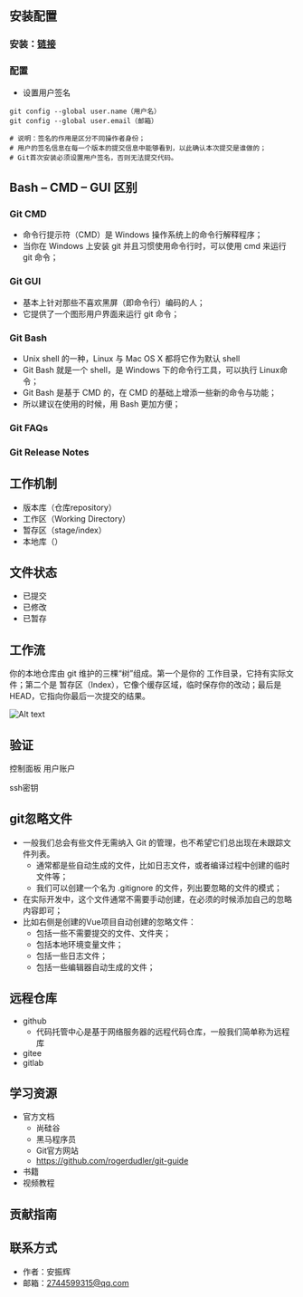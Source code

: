 ## 安装配置

### 安装：[链接](https://git-scm.com/)

### 配置

- 设置用户签名

```shell
git config --global user.name（用户名）
git config --global user.email（邮箱）

# 说明：签名的作用是区分不同操作者身份；
# 用户的签名信息在每一个版本的提交信息中能够看到，以此确认本次提交是谁做的；
# Git首次安装必须设置用户签名，否则无法提交代码。
```

## Bash – CMD – GUI 区别

### Git CMD

- 命令行提示符（CMD）是 Windows 操作系统上的命令行解释程序；
- 当你在 Windows 上安装 git 并且习惯使用命令行时，可以使用 cmd 来运行 git 命令；

### Git GUI

- 基本上针对那些不喜欢黑屏（即命令行）编码的人；
- 它提供了一个图形用户界面来运行 git 命令；

### Git Bash

- Unix shell 的一种，Linux 与 Mac OS X 都将它作为默认 shell
- Git Bash 就是一个 shell，是 Windows 下的命令行工具，可以执行 Linux命令；
- Git Bash 是基于 CMD 的，在 CMD 的基础上增添一些新的命令与功能；
- 所以建议在使用的时候，用 Bash 更加方便；

### Git FAQs

### Git Release Notes

## 工作机制

- 版本库（仓库repository）
- 工作区（Working Directory）
- 暂存区（stage/index）
- 本地库（）

## 文件状态

- 已提交
- 已修改
- 已暂存

## 工作流

你的本地仓库由 git 维护的三棵“树”组成。第一个是你的 工作目录，它持有实际文件；第二个是 暂存区（Index），它像个缓存区域，临时保存你的改动；最后是 HEAD，它指向你最后一次提交的结果。

![Alt text](trees.png)

## 验证

控制面板   用户账户

ssh密钥

## git忽略文件

- 一般我们总会有些文件无需纳入 Git 的管理，也不希望它们总出现在未跟踪文件列表。
  - 通常都是些自动生成的文件，比如日志文件，或者编译过程中创建的临时文件等；
  - 我们可以创建一个名为 .gitignore 的文件，列出要忽略的文件的模式；
- 在实际开发中，这个文件通常不需要手动创建，在必须的时候添加自己的忽略内容即可；
- 比如右侧是创建的Vue项目自动创建的忽略文件：
  - 包括一些不需要提交的文件、文件夹；
  - 包括本地环境变量文件；
  - 包括一些日志文件；
  - 包括一些编辑器自动生成的文件；

## 远程仓库

- github
  - 代码托管中心是基于网络服务器的远程代码仓库，一般我们简单称为远程库
- gitee
- gitlab

## 学习资源

- 官方文档
  - 尚硅谷
  - 黑马程序员
  - Git官方网站
  - <https://github.com/rogerdudler/git-guide>
- 书籍
- 视频教程

## 贡献指南

## 联系方式

- 作者：安振辉
- 邮箱：<2744599315@qq.com>
